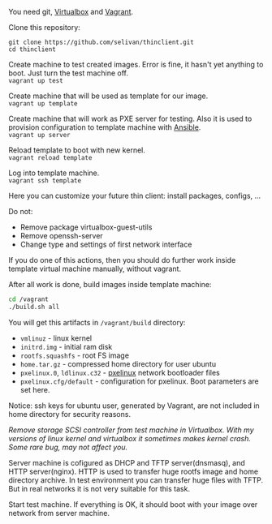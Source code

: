 You need git, [Virtualbox](https://www.virtualbox.org) and [Vagrant](https://www.vagrantup.com/).

Clone this repository:
```
git clone https://github.com/selivan/thinclient.git
cd thinclient
```

Create machine to test created images. Error is fine, it hasn't yet anything to boot. Just turn the test machine off.\
`vagrant up test`

Create machine that will be used as template for our image.\
`vagrant up template`

Create machine that will work as PXE server for testing. Also it is used to provision configuration to template machine with [Ansible](http://docs.ansible.com/ansible/latest/index.html).\
`vagrant up server`

Reload template to boot with new kernel.\
`vagrant reload template`

Log into template machine.\
`vagrant ssh template`

Here you can customize your future thin client: install packages, configs, ...

Do not:
* Remove package virtualbox-guest-utils
* Remove openssh-server
* Change type and settings of first network interface

If you do one of this actions, then you should do further work inside template virtual machine manually, without vagrant.

After all work is done, build images inside template machine:

```bash
cd /vagrant
./build.sh all
```

You will get this artifacts in `/vagrant/build` directory:
* `vmlinuz` - linux kernel
* `initrd.img` - initial ram disk
* `rootfs.squashfs` - root FS image
* `home.tar.gz` - compressed home directory for user ubuntu
* `pxelinux.0`, `ldlinux.c32` - [pxelinux](http://www.syslinux.org/wiki/index.php?title=PXELINUX) network bootloader files
* `pxelinux.cfg/default` - configuration for pxelinux. Boot parameters are set here.

Notice: ssh keys for ubuntu user, generated by Vagrant, are not included in home directory for security reasons.

*Remove storage SCSI controller from test machine in Virtualbox. With my versions of linux kernel and virtualbox it sometimes makes kernel crash. Some rare bug, may not affect you.*

Server machine is cofigured as DHCP and TFTP server(dnsmasq), and HTTP server(nginx). HTTP is used to transfer huge rootfs image and home directory archive. In test environment you can transfer huge files with TFTP. But in real networks it is not very suitable for this task.

Start test machine. If everything is OK, it should boot with your image over network from server machine.
